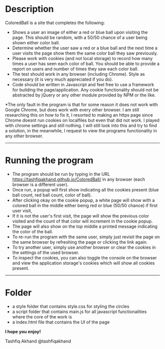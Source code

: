 # Description

ColoredBall is a site that completes the following: 

- Shows a user an image of either a red or blue ball upon visiting the page. This should be random, with a 50/50 chance of a user being shown either color ball.
- Determine whether the user saw a red or a blue ball and the next time a user visits the page show them the same color ball they saw previously.
- Please work with cookies (and not local storage) to record how many times a user has seen each color of ball. You should be able to provide a report on users and number of times they saw each color ball.
- The test should work in any browser (including Chrome). Style as necessary (it is very much appreciated if you do).
- Code should be written in Javascript and feel free to use a framework for building the page/application. Any cookie functionality should not be abstracted by jQuery or any other module provided by NPM or the like.


*The only fault in the program is that for some reason it does not work with Google Chrome, but does work with every other browser. I am still researching this on how to fix it, I resorted to making an https page since Chrome doesnt run cookies on localfiles but even that did not work. I played with chrome settings and still nothing. I will still look into this and try to find a solution, in the meanwhile, I request to view the programs functionality in any other browser.


--------------------------------------------------------------------------------------------------------------------------------------------------------------------
# Running the program

- The program should be run by typing in the URL https://tashfiqakhand.github.io/ColoredBall/ in any browser (each browser is a different user).
- Once run, a popup will first show indicating all the cookies present (blue ball count, red ball count, color of ball). 
- After clicking okay on the cookie popup, a white page will show with a colored ball in the middle either being red or blue (50/50 chance) if first user visit, 
- If it is not the user's first visit, the page will show the previous color visited and the count of that color will increment in the cookie popup.
- The page will also show on the top middle a printed message indicating the color of the ball. 
- To re-run the program with the same user, simply just revisit the page on the same browser by refreshing the page or clicking the link again. 
- To try another user, simply use another browser or clear the cookies in the settings of the used browser. 
- To inspect the cookies, you can also toggle the console on the browser and view the application storage's cookies which will show all cookies present. 

--------------------------------------------------------------------------------------------------------------------------------------------------------------------
# Folder
- a style folder that contains style.css for styling the circles
- a script folder that contains main.js for all javascript functionalities where the core of the work is
- a index.html file that contains the UI of the page



**I hope you enjoy!**


Tashfiq Akhand
@tashfiqakhand
